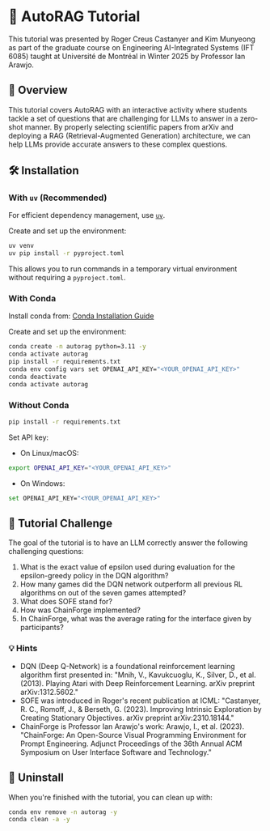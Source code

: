 # 🤖 AutoRAG Tutorial

This tutorial was presented by Roger Creus Castanyer and Kim Munyeong as part of the graduate course on Engineering AI-Integrated Systems (IFT 6085) taught at Université de Montréal in Winter 2025 by Professor Ian Arawjo.

## 📝 Overview

This tutorial covers AutoRAG with an interactive activity where students tackle a set of questions that are challenging for LLMs to answer in a zero-shot manner. By properly selecting scientific papers from arXiv and deploying a RAG (Retrieval-Augmented Generation) architecture, we can help LLMs provide accurate answers to these complex questions.

## 🛠️ Installation

### With `uv` (Recommended)  

For efficient dependency management, use [`uv`](https://docs.astral.sh/uv/getting-started/installation/).  

Create and set up the environment: 

```sh
uv venv
uv pip install -r pyproject.toml
```

This allows you to run commands in a temporary virtual environment without requiring a `pyproject.toml`.

### With Conda

Install conda from: [Conda Installation Guide](https://docs.conda.io/projects/conda/en/latest/user-guide/install/index.html#regular-installation)

Create and set up the environment:

```bash
conda create -n autorag python=3.11 -y
conda activate autorag
pip install -r requirements.txt
conda env config vars set OPENAI_API_KEY="<YOUR_OPENAI_API_KEY>"
conda deactivate
conda activate autorag
```

### Without Conda

```bash
pip install -r requirements.txt
```

Set API key:

- On Linux/macOS:
```bash
export OPENAI_API_KEY="<YOUR_OPENAI_API_KEY>"
```
- On Windows:
```bash
set OPENAI_API_KEY="<YOUR_OPENAI_API_KEY>"
```

## 🎯 Tutorial Challenge
The goal of the tutorial is to have an LLM correctly answer the following challenging questions:

1. What is the exact value of epsilon used during evaluation for the epsilon-greedy policy in the DQN algorithm?
2. How many games did the DQN network outperform all previous RL algorithms on out of the seven games attempted?
3. What does SOFE stand for?
4. How was ChainForge implemented?
5. In ChainForge, what was the average rating for the interface given by participants?

### 💡 Hints
- DQN (Deep Q-Network) is a foundational reinforcement learning algorithm first presented in: "Mnih, V., Kavukcuoglu, K., Silver, D., et al. (2013). Playing Atari with Deep Reinforcement Learning. arXiv preprint arXiv:1312.5602."
- SOFE was introduced in Roger's recent publication at ICML: "Castanyer, R. C., Romoff, J., & Berseth, G. (2023). Improving Intrinsic Exploration by Creating Stationary Objectives. arXiv preprint arXiv:2310.18144."
- ChainForge is Professor Ian Arawjo's work: Arawjo, I., et al. (2023). "ChainForge: An Open-Source Visual Programming Environment for Prompt Engineering. Adjunct Proceedings of the 36th Annual ACM Symposium on User Interface Software and Technology."

## 🧹 Uninstall
When you're finished with the tutorial, you can clean up with:

```bash
conda env remove -n autorag -y
conda clean -a -y
```
